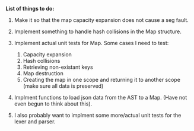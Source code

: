**List of things to do:**

1. Make it so that the map capacity expansion does not cause a seg fault.
2. Implement something to handle hash collisions in the Map structure.
3. Implement actual unit tests for Map. Some cases I need to test:
    
    1. Capacity expansion
    2. Hash collisions
    3. Retrieving non-existant keys
    4. Map destruction
    5. Creating the map in one scope and returning it to another scope (make sure all data is preserved)

4. Implment functions to load json data from the AST to a Map. (Have not even begun to think about this).
5. I also probably want to implment some more/actual unit tests for the lexer and parser.
